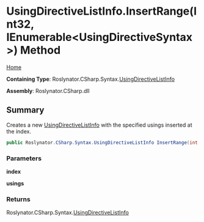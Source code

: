 # UsingDirectiveListInfo\.InsertRange\(Int32, IEnumerable\<UsingDirectiveSyntax>\) Method

[Home](../../../../../README.md)

**Containing Type**: Roslynator\.CSharp\.Syntax\.[UsingDirectiveListInfo](../README.md)

**Assembly**: Roslynator\.CSharp\.dll

## Summary

Creates a new [UsingDirectiveListInfo](../README.md) with the specified usings inserted at the index\.

```csharp
public Roslynator.CSharp.Syntax.UsingDirectiveListInfo InsertRange(int index, System.Collections.Generic.IEnumerable<Microsoft.CodeAnalysis.CSharp.Syntax.UsingDirectiveSyntax> usings)
```

### Parameters

**index**

**usings**

### Returns

Roslynator\.CSharp\.Syntax\.[UsingDirectiveListInfo](../README.md)

